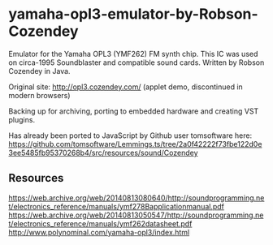 # yamaha-opl3-emulator-by-Robson-Cozendey
Emulator for the Yamaha OPL3 (YMF262) FM synth chip. This IC was used on circa-1995 Soundblaster and compatible sound cards.
Written by Robson Cozendey in Java.

Original site: http://opl3.cozendey.com/ (applet demo, discontinued in modern browsers)

Backing up for archiving, porting to embedded hardware and creating VST plugins.

Has already been ported to JavaScript by Github user tomsoftware here: https://github.com/tomsoftware/Lemmings.ts/tree/2a0f42222f73fbe122d0e3ee5485fb95370268b4/src/resources/sound/Cozendey
## Resources
https://web.archive.org/web/20140813080640/http://soundprogramming.net/electronics_reference/manuals/ymf278Bapplicationmanual.pdf
https://web.archive.org/web/20140813050547/http://soundprogramming.net/electronics_reference/manuals/ymf262datasheet.pdf
http://www.polynominal.com/yamaha-opl3/index.html
